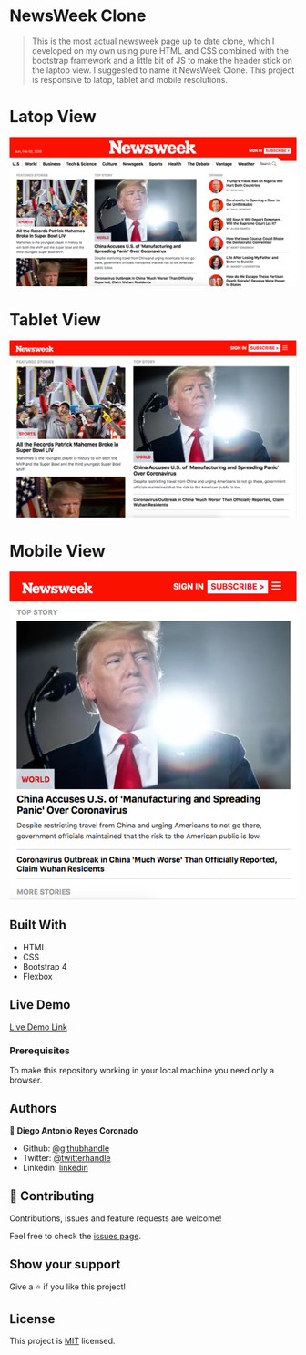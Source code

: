 # NewsWeek Clone

> This is the most actual newsweek page up to date clone, which I developed on my own using pure HTML and CSS combined with the bootstrap framework and a little bit of JS to make the header stick on the laptop view. I suggested to name it NewsWeek Clone. This project is responsive to latop, tablet and mobile resolutions. 

# Latop View
![screenshot](assets/latop_view.png)
# Tablet View
![screenshot](assets/tablet_view.png)
# Mobile View
![screenshot](assets/mobile_view.png)

## Built With

- HTML
- CSS
- Bootstrap 4
- Flexbox

## Live Demo

[Live Demo Link](https://rawcdn.githack.com/xtrmdarc/newsweek_clone/406f3f888f5b50b70c2d9fb1c7e8a20e16de2597/index.html)

### Prerequisites
To make this repository working in your local machine you need only a browser.

## Authors

👤 **Diego Antonio Reyes Coronado**

- Github: [@githubhandle](https://github.com/xtrmdarc)
- Twitter: [@twitterhandle](https://twitter.com/DiegoAn91629127)
- Linkedin: [linkedin](https://www.linkedin.com/in/diego-reyes-coronado-7a7189b7/)

## 🤝 Contributing

Contributions, issues and feature requests are welcome!

Feel free to check the [issues page](https://github.com/xtrmdarc/newsweek_clone/issues).

## Show your support

Give a ⭐️ if you like this project!

## License

This project is [MIT](lic.url) licensed.
